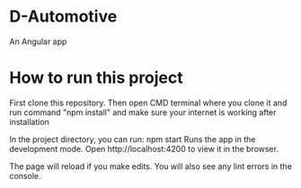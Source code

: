 # D-Automotive
An Angular app

# How to run this project
First clone this repository. Then open CMD terminal where you clone it and run command "npm install" and make sure your internet is working after installation

In the project directory, you can run:
npm start
Runs the app in the development mode.
Open http://localhost:4200 to view it in the browser.

The page will reload if you make edits.
You will also see any lint errors in the console.
